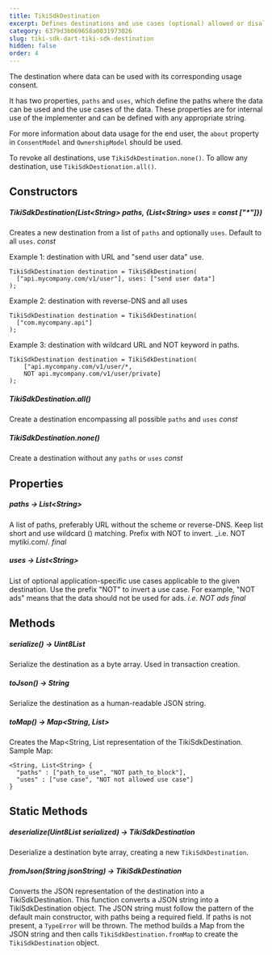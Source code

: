 ```yaml
---
title: TikiSdkDestination
excerpt: Defines destinations and use cases (optional) allowed or disallowed. Serializable for inclusion in transactions.
category: 6379d3b069658a0031973026
slug: tiki-sdk-dart-tiki-sdk-destination
hidden: false
order: 4
---
```

The destination where data can be used with its corresponding usage consent.

It has two properties, `paths` and `uses`, which define the paths where the data can be used and the use cases of the data. These properties are for internal use of the implementer and can be defined with any appropriate string.

For more information about data usage for the end user, the `about` property
in `ConsentModel` and `OwnershipModel` should be used.

To revoke all destinations, use `TikiSdkDestination.none()`.
To allow any destination, use `TikiSdkDestionation.all()`.

## Constructors
##### TikiSdkDestination(List&lt;String> paths, {List&lt;String> uses = const ["*"]})
Creates a new destination from a list of `paths` and optionally `uses`. Default to all `uses`.
_const_

Example 1: destination with URL and "send user data" use.
```
TikiSdkDestination destination = TikiSdkDestination(
  ["api.mycompany.com/v1/user"], uses: ["send user data"]
);
```

Example 2: destination with reverse-DNS and all uses
```
TikiSdkDestination destination = TikiSdkDestination(
  ["com.mycompany.api"]
);
```
Example 3: destination with wildcard URL and NOT keyword in paths.
```
TikiSdkDestination destination = TikiSdkDestination(
	["api.mycompany.com/v1/user/*, 
	NOT api.mycompany.com/v1/user/private]
);
```
##### TikiSdkDestination.all()
Create a destination encompassing all possible `paths` and `uses`
_const_

##### TikiSdkDestination.none()
Create a destination without any `paths` or `uses`
_const_

## Properties

##### paths &#8594; List&lt;String>
A list of paths, preferably URL without the scheme or reverse-DNS. Keep list short and use wildcard () matching. Prefix with NOT to invert.
_i.e. NOT mytiki.com/.
_final_

##### uses &#8594; List&lt;String>
List of optional application-specific use cases applicable to the given destination.
Use the prefix "NOT" to invert a use case. For example, "NOT ads" means that the data should not be used for ads.
_i.e. NOT ads_
_final_

## Methods
##### serialize() &#8594; Uint8List
Serialize the destination as a byte array. Used in transaction creation.
##### toJson() &#8594; String
Serialize the destination as a human-readable JSON string.
##### toMap() &#8594; Map<String, List<String>> 
Creates the Map<String,  List<String> representation of the TikiSdkDestination.
Sample Map:

```
<String, List<String> {
  "paths" : ["path_to_use", "NOT path_to_block"],
  "uses" : ["use case", "NOT not allowed use case"]
}
```

## Static Methods
##### deserialize(Uint8List serialized) &#8594; TikiSdkDestination
Deserialize a destination byte array, creating a new `TikiSdkDestination`.

##### fromJson(String jsonString) &#8594; TikiSdkDestination
Converts the JSON representation of the destination into a TikiSdkDestination.
This function converts a JSON string into a TikiSdkDestination object.
The JSON string must follow the pattern of the default main constructor,
with paths being a required field. If paths is not present, a `TypeError` will be thrown.
The method builds a Map from the JSON string and then calls `TikiSdkDestination.fromMap` to create the `TikiSdkDestination` object.